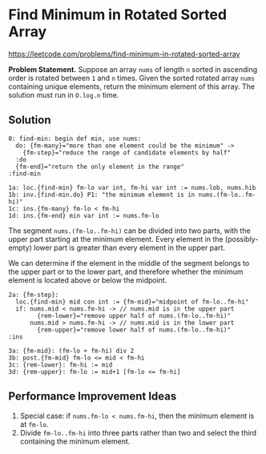 # Find Minimum in Rotated Sorted Array

https://leetcode.com/problems/find-minimum-in-rotated-sorted-array

**Problem Statement.** Suppose an array `nums` of length `n` sorted in
ascending order is rotated between `1` and `n` times. Given the sorted
rotated array `nums` containing unique elements, return the minimum
element of this array. The solution must run in `O.log.n` time.

## Solution

    0: find-min: begin def min, use nums:
      do: {fm-many}="more than one element could be the minimum" ->
        {fm-step}="reduce the range of candidate elements by half"
      :do
      {fm-end}="return the only element in the range"
    :find-min
    
    1a: loc.{find-min} fm-lo var int, fm-hi var int := nums.lob, nums.hib
    1b: inv.{find-min.do} P1: "the minimum element is in nums.(fm-lo..fm-hi)"
    1c: ins.{fm-many} fm-lo < fm-hi
    1d: ins.{fm-end} min var int := nums.fm-lo

The segment `nums.(fm-lo..fm-hi)` can be divided into two parts, with
the upper part starting at the minimum element. Every element in the
(possibly-empty) lower part is greater than every element in the upper
part.

We can determine if the element in the middle of the segment belongs
to the upper part or to the lower part, and therefore whether the
minimum element is located above or below the midpoint.

    2a: {fm-step}:
      loc.{find-min} mid con int := {fm-mid}="midpoint of fm-lo..fm-hi"
      if: nums.mid < nums.fm-hi -> // nums.mid is in the upper part
            {rem-lower}="remove upper half of nums.(fm-lo..fm-hi)"
          nums.mid > nums.fm-hi -> // nums.mid is in the lower part
            {rem-upper}="remove lower half of nums.(fm-lo..fm-hi)"
    :ins
    
    3a: {fm-mid}: (fm-lo + fm-hi) div 2
    3b: post.{fm-mid} fm-lo <= mid < fm-hi
    3c: {rem-lower}: fm-hi := mid
    3d: {rem-upper}: fm-lo := mid+1 [fm-lo <= fm-hi]

## Performance Improvement Ideas

1. Special case: if `nums.fm-lo < nums.fm-hi`, then the minimum
   element is at `fm-lo`.
2. Divide `fm-lo..fm-hi` into three parts rather than two and select
   the third containing the minimum element.

